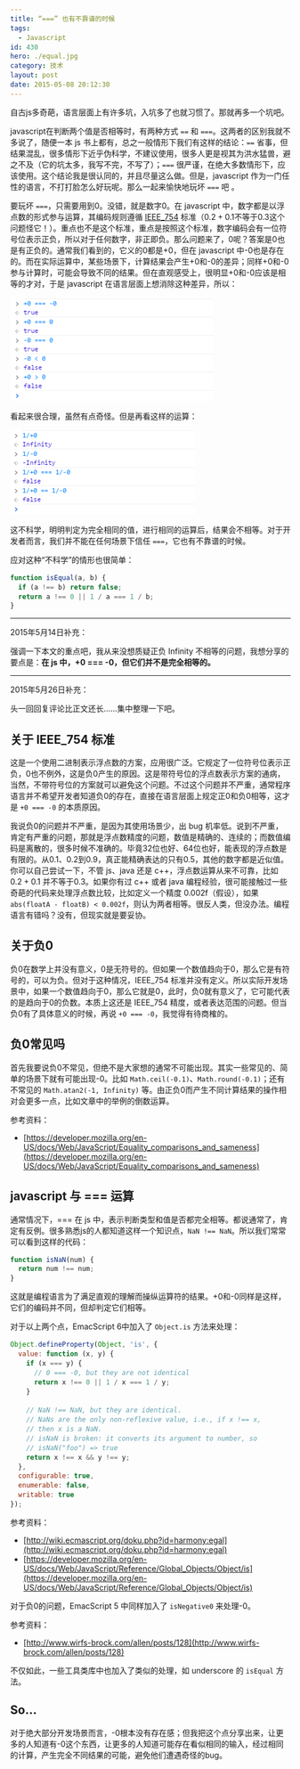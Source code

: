 ```yaml
---
title: “===” 也有不靠谱的时候
tags:
  - Javascript
id: 430
hero: ./equal.jpg
category: 技术
layout: post
date: 2015-05-08 20:12:30
---
```


自古js多奇葩，语言层面上有许多坑，入坑多了也就习惯了。那就再多一个坑吧。

javascript在判断两个值是否相等时，有两种方式 `==` 和 `===`。这两者的区别我就不多说了，随便一本 js 书上都有，总之一般情形下我们有这样的结论：`==` 省事，但结果混乱，很多情形下近乎伪科学，不建议使用，很多人更是视其为洪水猛兽，避之不及（它的坑太多，我写不完，不写了）；`===` 很严谨，在绝大多数情形下，应该使用。这个结论我是很认同的，并且尽量这么做。但是，javascript 作为一门任性的语言，不打打脸怎么好玩呢。那么一起来愉快地玩坏 `===` 吧 <i class="fa fa-smile-o"></i>。

要玩坏 `===`，只需要用到0。没错，就是数字0。在 javascript 中，数字都是以浮点数的形式参与运算，其编码规则遵循 [IEEE_754](http://baike.baidu.com/view/1698149.htm) 标准（$0.2+0.1$不等于0.3这个问题怪它！）。重点也不是这个标准，重点是按照这个标准，数字编码会有一位符号位表示正负，所以对于任何数字，非正即负。那么问题来了，0呢？答案是0也是有正负的。通常我们看到的，它义的0都是+0，但在 javascript 中-0也是存在的。而在实际运算中，某些场景下，计算结果会产生+0和-0的差异；同样+0和-0参与计算时，可能会导致不同的结果。但在直观感受上，很明显+0和-0应该是相等的才对，于是 javascript 在语言层面上想消除这种差异，所以：

![QQ20150508115353](./equal/QQ20150508115353.png)

看起来很合理，虽然有点奇怪。但是再看这样的运算：

![QQ20150508115038](./equal/QQ20150508115038.png)

这不科学，明明判定为完全相同的值，进行相同的运算后，结果会不相等。对于开发者而言，我们并不能在任何场景下信任 `===`，它也有不靠谱的时候。

应对这种“不科学”的情形也很简单：

```javascript
function isEqual(a, b) {
  if (a !== b) return false;
  return a !== 0 || 1 / a === 1 / b;
}
```

---

2015年5月14日补充：

强调一下本文的重点吧，我从来没想质疑正负 Infinity 不相等的问题，我想分享的要点是：**在 js 中，+0 === -0，但它们并不是完全相等的。**

---

2015年5月26日补充：

头一回回复评论比正文还长……集中整理一下吧。

## 关于 IEEE_754 标准

这是一个使用二进制表示浮点数的方案，应用很广泛。它规定了一位符号位表示正负，0也不例外，这是负0产生的原因。这是带符号位的浮点数表示方案的通病，当然，不带符号位的方案就可以避免这个问题。不过这个问题并不严重，通常程序语言并不希望开发者知道负0的存在，直接在语言层面上规定正0和负0相等，这才是 `+0 === -0` 的本质原因。

我说负0的问题并不严重，是因为其使用场景少，出 bug 机率低。说到不严重，肯定有严重的问题，那就是浮点数精度的问题，数值是精确的、连续的；而数值编码是离散的，很多时候不准确的。毕竟32位也好、64位也好，能表现的浮点数是有限的。从0.1、0.2到0.9，真正能精确表达的只有0.5，其他的数字都是近似值。你可以自己尝试一下，不管 js、java 还是 c++，浮点数运算从来不可靠，比如 $0.2+0.1$ 并不等于0.3。如果你有过 c++ 或者 java 编程经验，很可能接触过一些奇葩的代码来处理浮点数比较，比如定义一个精度 0.002f（假设），如果 `abs(floatA - floatB) < 0.002f`，则认为两者相等。很反人类，但没办法。编程语言有错吗？没有，但现实就是要妥协。

## 关于负0

负0在数学上并没有意义，0是无符号的。但如果一个数值趋向于0，那么它是有符号的，可以为负。但对于这种情况，IEEE_754 标准并没有定义。所以实际开发场景中，如果一个数值趋向于0，那么它就是0，此时，负0就有意义了，它可能代表的是趋向于0的负数。本质上这还是 IEEE_754 精度，或者表达范围的问题。但当负0有了具体意义的时候，再说 `+0 === -0`，我觉得有待商榷的。

## 负0常见吗

首先我要说负0不常见，但绝不是大家想的通常不可能出现。其实一些常见的、简单的场景下就有可能出现-0。比如 `Math.ceil(-0.1)`、`Math.round(-0.1)`；还有不常见的 `Math.atan2(-1, Infinity)` 等。由正负0而产生不同计算结果的操作相对会更多一点，比如文章中的举例的倒数运算。

参考资料：

- [https://developer.mozilla.org/en-US/docs/Web/JavaScript/Equality_comparisons_and_sameness](https://developer.mozilla.org/en-US/docs/Web/JavaScript/Equality_comparisons_and_sameness)

## javascript 与 === 运算

通常情况下，=== 在 js 中，表示判断类型和值是否都完全相等。都说通常了，肯定有反例。很多熟悉js的人都知道这样一个知识点，`NaN !== NaN`。所以我们常常可以看到这样的代码：

```javascript
function isNaN(num) {
  return num !== num;
}
```

这就是编程语言为了满足直观的理解而操纵运算符的结果。+0和-0同样是这样，它们的编码并不同，但却判定它们相等。

对于以上两个点，EmacScript 6中加入了 `Object.is` 方法来处理：

```javascript
Object.defineProperty(Object, 'is', {
  value: function (x, y) {
    if (x === y) {
      // 0 === -0, but they are not identical
      return x !== 0 || 1 / x === 1 / y;
    }

    // NaN !== NaN, but they are identical.
    // NaNs are the only non-reflexive value, i.e., if x !== x,
    // then x is a NaN.
    // isNaN is broken: it converts its argument to number, so
    // isNaN("foo") => true
    return x !== x && y !== y;
  },
  configurable: true,
  enumerable: false,
  writable: true
});
```

参考资料：

- [http://wiki.ecmascript.org/doku.php?id=harmony:egal](http://wiki.ecmascript.org/doku.php?id=harmony:egal)
- [https://developer.mozilla.org/en-US/docs/Web/JavaScript/Reference/Global_Objects/Object/is](https://developer.mozilla.org/en-US/docs/Web/JavaScript/Reference/Global_Objects/Object/is)

对于负0的问题，EmacScript 5 中同样加入了 `isNegative0` 来处理-0。

参考资料：

- [http://www.wirfs-brock.com/allen/posts/128](http://www.wirfs-brock.com/allen/posts/128)

不仅如此，一些工具类库中也加入了类似的处理，如 underscore 的 `isEqual` 方法。

## So...

对于绝大部分开发场景而言，-0根本没有存在感；但我把这个点分享出来，让更多的人知道有-0这个东西，让更多的人知道可能存在看似相同的输入，经过相同的计算，产生完全不同结果的可能，避免他们遭遇奇怪的bug。
